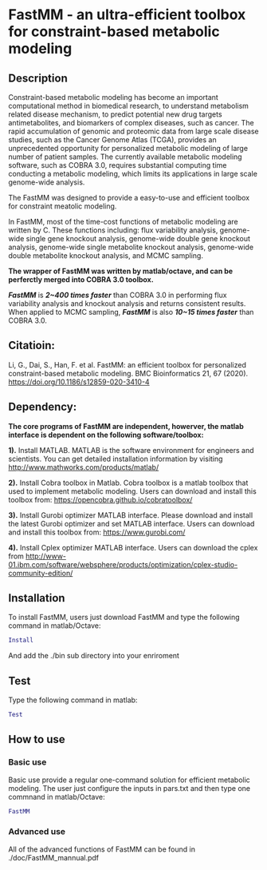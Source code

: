 # FastMM - an ultra-efficient toolbox for constraint-based metabolic modeling

## Description
Constraint-based metabolic modeling has become an important computational method in biomedical research, to understand metabolism related disease mechanism, to predict potential new drug targets antimetabolites, and biomarkers of complex diseases, such as cancer. The rapid accumulation of genomic and proteomic data from large scale disease studies, such as the Cancer Genome Atlas (TCGA), provides an unprecedented opportunity for personalized metabolic modeling of large number of patient samples. The currently available metabolic modeling software, such as COBRA 3.0, requires substantial computing time conducting a metabolic modeling, which limits its applications in large scale genome-wide analysis.

The FastMM was designed to provide a easy-to-use and efficient toolbox for constraint meatolic modeling.

In FastMM, most of the time-cost functions of metabolic modeling  are written by C. 
These functions including:
flux variability analysis, 
genome-wide single gene knockout analysis, 
genome-wide double gene knockout analysis, 
genome-wide single metabolite knockout analysis, 
genome-wide double metabolite knockout analysis,
and MCMC sampling.

**The wrapper of FastMM was written by matlab/octave, and can be perferctly merged into COBRA 3.0 toolbox.**

***FastMM*** is ***2~400 times faster*** than COBRA 3.0 in performing flux variability analysis and knockout analysis and returns consistent results. When applied to MCMC sampling, ***FastMM*** is also ***10~15 times faster*** than COBRA 3.0. 

## Citatioin: 
Li, G., Dai, S., Han, F. et al. FastMM: an efficient toolbox for personalized constraint-based metabolic modeling. BMC Bioinformatics 21, 67 (2020). https://doi.org/10.1186/s12859-020-3410-4

## Dependency:
**The core programs of FastMM are independent, howerver, the matlab interface is dependent on the following software/toolbox:**

**1).** Install MATLAB. MATLAB is the software environment for engineers and scientists. You can get detailed installation information by visiting http://www.mathworks.com/products/matlab/

**2).** Install Cobra toolbox in Matlab.  Cobra toolbox is a matlab toolbox that used to implement metabolic modeling. Users can download and install this toolbox from:  https://opencobra.github.io/cobratoolbox/

**3).** Install Gurobi optimizer MATLAB interface. Please download and install the latest Gurobi optimizer and set MATLAB interface. Users can download and install this toolbox from:  https://www.gurobi.com/

**4).** Install Cplex optimizer MATLAB interface. Users can download the cplex from http://www-01.ibm.com/software/websphere/products/optimization/cplex-studio-community-edition/


## Installation
To install FastMM, users just download FastMM and type the following command in matlab/Octave:

```matlab
Install
```
And add the ./bin sub directory into your enriroment

## Test
Type the following command in matlab:

```matlab
Test
```

## How to use
### Basic use
Basic use provide a regular one-command solution for efficient metabolic modeling.
The user just configure the inputs in pars.txt and then type one commnand in matlab/Octave:

```matlab
FastMM
```

### Advanced use
All of the advanced functions of FastMM can be found in ./doc/FastMM_mannual.pdf






